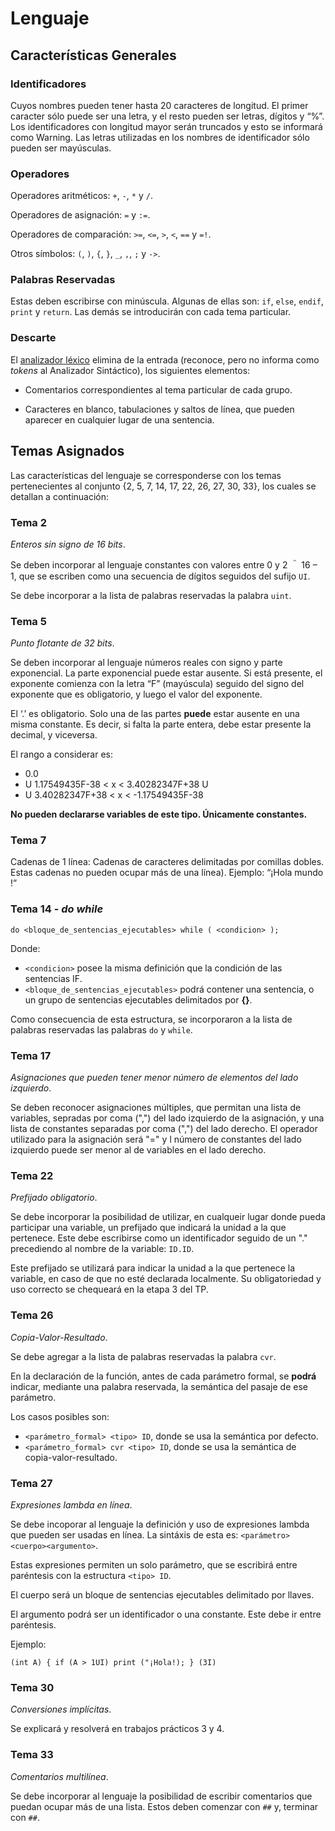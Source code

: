 # Lenguaje

## Características Generales

### Identificadores

Cuyos nombres pueden tener hasta 20 caracteres de longitud. El primer caracter sólo puede ser una letra, y el resto pueden ser letras, dígitos y “%”. Los identificadores con longitud mayor serán truncados y esto se informará como Warning. Las letras utilizadas en los nombres de identificador sólo pueden ser mayúsculas.

### Operadores

Operadores aritméticos: `+`, `-`, `*` y `/`.

Operadores de asignación: `=` y `:=`.

Operadores de comparación: `>=`, `<=`, `>`, `<`, `==` y `=!`.

Otros símbolos: `(`, `)`, `{`, `}`, `_`, `,`, `;` y `->`.

### Palabras Reservadas

Estas deben escribirse con minúscula. Algunas de ellas son: `if`, `else`, `endif`, `print` y `return`. Las demás se introducirán con cada tema particular.

### Descarte

El [analizador léxico](lexer.md) elimina de la entrada (reconoce, pero no informa como _tokens_ al Analizador Sintáctico), los siguientes elementos:

- Comentarios correspondientes al tema particular de cada grupo.

- Caracteres en blanco, tabulaciones y saltos de línea, que pueden aparecer en cualquier lugar de una sentencia.

## Temas Asignados

Las características del lenguaje se corresponderse con los temas pertenecientes al conjunto {2, 5, 7, 14, 17, 22, 26, 27, 30, 33}, los cuales se detallan a continuación:

### Tema 2

_Enteros sin signo de 16 bits_.

Se deben incorporar al lenguaje constantes con valores entre 0 y 2 ＾ 16 – 1, que se escriben como una secuencia de dígitos seguidos del sufijo `UI`.

Se debe incorporar a la lista de palabras reservadas la palabra `uint`.

### Tema 5

_Punto flotante de 32 bits_.

Se deben incorporar al lenguaje números reales con signo y parte exponencial. La parte exponencial puede estar ausente. Si está presente, el exponente comienza con la letra “F” (mayúscula) seguido del signo del exponente
que es obligatorio, y luego el valor del exponente.

El ‘.’ es obligatorio. Solo una de las partes **puede** estar ausente en una misma constante. Es decir, si falta la parte entera, debe estar presente la decimal, y viceversa.

El rango a considerar es:

- 0.0
- U 1.17549435F-38 < x < 3.40282347F+38 U
- U 3.40282347F+38 < x < -1.17549435F-38

**No pueden declararse variables de este tipo. Únicamente constantes.**

### Tema 7

Cadenas de 1 línea: Cadenas de caracteres delimitadas por comillas dobles. Estas cadenas no pueden ocupar
más de una línea).
Ejemplo: “¡Hola mundo !”

### Tema 14 - **_do while_**

`do <bloque_de_sentencias_ejecutables> while ( <condicion> );`

Donde:

- `<condicion>` posee la misma definición que la condición de las sentencias IF.
- `<bloque_de_sentencias_ejecutables>` podrá contener una sentencia, o un grupo de sentencias ejecutables delimitados por **{}**.

Como consecuencia de esta estructura, se incorporaron a la lista de palabras reservadas las palabras `do` y `while`.

### Tema 17

_Asignaciones que pueden tener menor número de elementos del lado izquierdo_.

Se deben reconocer asignaciones múltiples, que permitan una lista de variables, sepradas por coma (",") del lado izquierdo de la asignación, y una lista de constantes separadas por coma (",") del lado derecho. El operador utilizado para la asignación será "=" y l número de constantes del lado izquierdo puede ser menor al de variables en el lado derecho.

### Tema 22

_Prefijado obligatorio_.

Se debe incorporar la posibilidad de utilizar, en cualqueir lugar donde pueda participar una variable, un prefijado que indicará la unidad a la que pertenece. Este debe escribirse como un identificador seguido de un "." precediendo al nombre de la variable: `ID.ID`.

Este prefijado se utilizará para indicar la unidad a la que pertenece la variable, en caso de que no esté declarada localmente. Su obligatoriedad y uso correcto se chequeará en la etapa 3 del TP.

### Tema 26

_Copia-Valor-Resultado_.

Se debe agregar a la lista de palabras reservadas la palabra `cvr`.

En la declaración de la función, antes de cada parámetro formal, se **podrá** indicar, mediante una palabra reservada, la semántica del pasaje de ese parámetro.

Los casos posibles son:

- `<parámetro_formal> <tipo> ID`, donde se usa la semántica por defecto.
- `<parámetro_formal> cvr <tipo> ID`, donde se usa la semántica de copia-valor-resultado.

### Tema 27

_Expresiones lambda en línea_.

Se debe incoporar al lenguaje la definición y uso de expresiones lambda que pueden ser usadas en línea. La sintáxis de esta es: `<parámetro><cuerpo><argumento>`.

Estas expresiones permiten un solo parámetro, que se escribirá entre paréntesis con la estructura `<tipo> ID`.

El cuerpo será un bloque de sentencias ejecutables delimitado por llaves.

El argumento podrá ser un identificador o una constante. Este debe ir entre paréntesis.

Ejemplo:

`(int A) { if (A > 1UI) print ("¡Hola!); } (3I)`

### Tema 30

_Conversiones implícitas_.

Se explicará y resolverá en trabajos prácticos 3 y 4.

### Tema 33

_Comentarios multilínea_.

Se debe incorporar al lenguaje la posibilidad de escribir comentarios que puedan ocupar más de una lista. Estos deben comenzar con `##` y, terminar con `##`.
